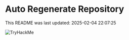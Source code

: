 # Auto Regenerate Repository

This README was last updated: 2025-02-04 22:07:25

 ![TryHackMe](https://tryhackme.com/badge/533634)